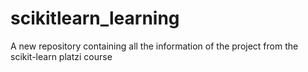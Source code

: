 # scikitlearn_learning
A new repository containing all the information of the project from the scikit-learn platzi course
